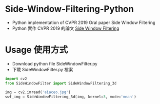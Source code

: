 # Side-Window-Filtering-Python
* Python implementation of CVPR 2019 Oral paper Side Window Filtering
* Python 實作 CVPR 2019 的論文 [Side Window Filtering](https://arxiv.org/pdf/1905.07177.pdf)

# Usage 使用方式
* Download python file SideWindowFilter.py
* 下載 SideWindowFilter.py 檔案

```python
import cv2
from SideWindowFilter import SideWindowFiltering_3d

img = cv2.imread('aiaceo.jpg')
swf_img = SideWindowFiltering_3d(img, kernel=3, mode='mean')
```
